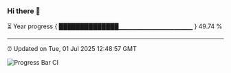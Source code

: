 ### Hi there 👋

⏳ Year progress { ██████████████▁▁▁▁▁▁▁▁▁▁▁▁▁▁▁▁ } 49.74 %

---

⏰ Updated on Tue, 01 Jul 2025 12:48:57 GMT

![Progress Bar CI](https://github.com/liununu/liununu/workflows/Progress%20Bar%20CI/badge.svg)
